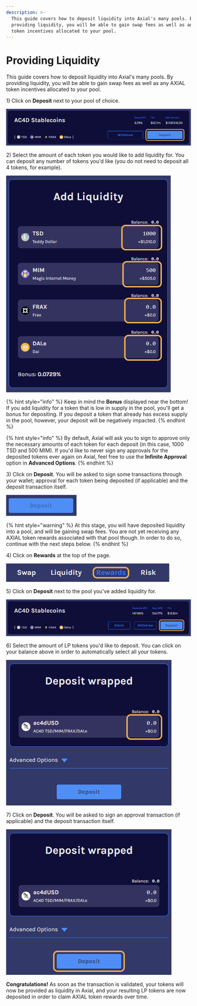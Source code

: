 ```yaml
---
description: >-
  This guide covers how to deposit liquidity into Axial's many pools. By
  providing liquidity, you will be able to gain swap fees as well as any AXIAL
  token incentives allocated to your pool.
---
```


# Providing Liquidity

This guide covers how to deposit liquidity into Axial's many pools. By providing liquidity, you will be able to gain swap fees as well as any AXIAL token incentives allocated to your pool.

1\) Click on **Deposit** next to your pool of choice.

![](<../../.gitbook/assets/image (7) (1).png>)

2\) Select the amount of each token you would like to add liquidity for. You can deposit any number of tokens you'd like (you do not need to deposit all 4 tokens, for example).

![](<../../.gitbook/assets/image (10) (1) (1).png>)

{% hint style="info" %}
Keep in mind the **Bonus** displayed near the bottom! If you add liquidity for a token that is low in supply in the pool, you'll get a bonus for depositing. If you deposit a token that already has excess supply in the pool, however, your deposit will be negatively impacted.
{% endhint %}

{% hint style="info" %}
By default, Axial will ask you to sign to approve only the necessary amounts of each token for each deposit (in this case, 1000 TSD and 500 MIM). If you'd like to never sign any approvals for the deposited tokens ever again on Axial, feel free to use the **Infinite Approval** option in **Advanced Options**.
{% endhint %}

3\) Click on **Deposit**. You will be asked to sign some transactions through your wallet; approval for each token being deposited (if applicable) and the deposit transaction itself.

![](<../../.gitbook/assets/image (5).png>)

{% hint style="warning" %}
At this stage, you will have deposited liquidity into a pool, and will be gaining swap fees. You are not yet receiving any AXIAL token rewards associated with that pool though. In order to do so, continue with the next steps below.
{% endhint %}

4\) Click on **Rewards** at the top of the page.

![](<../../.gitbook/assets/image (16) (1) (1).png>)

5\) Click on **Deposit** next to the pool you've added liquidity for.

![](<../../.gitbook/assets/image (8) (1) (1) (1).png>)

6\) Select the amount of LP tokens you'd like to deposit. You can click on your balance above in order to automatically select all your tokens.

![](<../../.gitbook/assets/image (11) (1) (1).png>)

7\) Click on **Deposit**. You will be asked to sign an approval transaction (if applicable) and the deposit transaction itself.

![](<../../.gitbook/assets/image (12) (1).png>)

**Congratulations!** As soon as the transaction is validated, your tokens will now be provided as liquidity in Axial, and your resulting LP tokens are now deposited in order to claim AXIAL token rewards over time.
